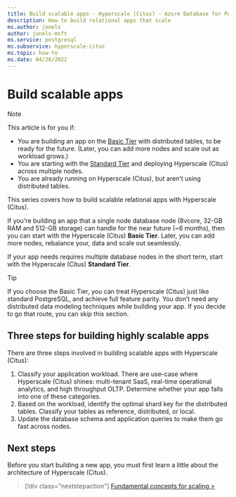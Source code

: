 ```yaml
---
title: Build scalable apps - Hyperscale (Citus) - Azure Database for PostgreSQL
description: How to build relational apps that scale
ms.author: jonels
author: jonels-msft
ms.service: postgresql
ms.subservice: hyperscale-citus
ms.topic: how-to
ms.date: 04/28/2022
---
```


# Build scalable apps

> [!NOTE]
> This article is for you if:
>
> * You are building an app on the [Basic Tier](concepts-server-group.md#tiers)
>   with distributed tables, to be ready for the future. (Later, you can add
>   more nodes and scale out as workload grows.)
> * You are starting with the [Standard Tier](concepts-server-group.md#tiers)
>   and deploying Hyperscale (Citus) across multiple nodes.
> * You are already running on Hyperscale (Citus), but aren't using distributed
>   tables.

This series covers how to build scalable relational apps with Hyperscale (Citus).

If you're building an app that a single node database node (8vcore, 32-GB RAM
and 512-GB storage) can handle for the near future (~6 months), then you can
start with the Hyperscale (Citus) **Basic Tier**. Later, you can add more
nodes, rebalance your, data and scale out seamlessly.

If your app needs requires multiple database nodes in the short term, start
with the Hyperscale (Citus) **Standard Tier**.

> [!TIP]
>
> If you choose the Basic Tier, you can treat Hyperscale (Citus) just like
> standard PostgreSQL, and achieve full feature parity. You don’t need any
> distributed data modeling techniques while building your app. If you decide
> to go that route, you can skip this section.

## Three steps for building highly scalable apps

There are three steps involved in building scalable apps with Hyperscale
(Citus):

1. Classify your application workload. There are use-case where Hyperscale
   (Citus) shines: multi-tenant SaaS, real-time operational analytics, and high
   throughput OLTP. Determine whether your app falls into one of these categories.
2. Based on the workload, identify the optimal shard key for the distributed
   tables. Classify your tables as reference, distributed, or local. 
3. Update the database schema and application queries to make them go fast
   across nodes.

## Next steps

Before you start building a new app, you must first learn a little about the
architecture of Hyperscale (Citus).

> [!div class="nextstepaction"]
> [Fundamental concepts for scaling >](howto-build-scalable-apps-concepts.md)
